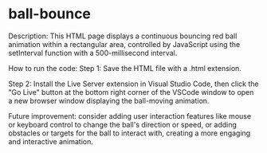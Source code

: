 # ball-bounce
Description:
This HTML page displays a continuous bouncing red ball animation within a rectangular area, controlled by JavaScript using the setInterval function with a 500-millisecond interval.

How to run the code:
Step 1: Save the HTML file with a .html extension.

Step 2: Install the Live Server extension in Visual Studio Code, then click the "Go Live" button at the bottom right corner of the VSCode window to open a new browser window displaying the ball-moving animation.

Future improvement:
consider adding user interaction features like mouse or keyboard control to change the ball's direction or speed, or adding obstacles or targets for the ball to interact with, creating a more engaging and interactive animation.
